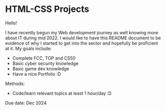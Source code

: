 # HTML-CSS Projects
Hello!

I have recently begun my Web development journey as well knowing more about IT during mid 2022. I would like to have this README document to be evidence of why I started to get into the sector and hopefully be proficient at it. 
My goals include:

+ Complete FCC, TOP and CS50
+ Basic cyber security knowledge
+ Basic game dev knowledge
+ Have a nice Portfolio :D

Methods:
+ Code/learn relevant topics at least 1 hour/day :D

Due date: Dec 2024